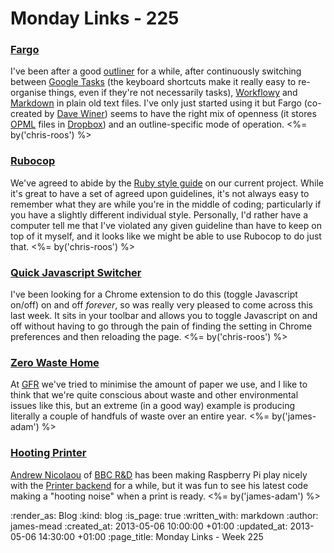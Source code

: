 Monday Links - 225
============

### [Fargo](http://fargo.io/)

I've been after a good [outliner](http://en.wikipedia.org/wiki/Outliner) for a while, after continuously switching between [Google Tasks](http://mail.google.com/tasks) (the keyboard shortcuts make it really easy to re-organise things, even if they're not necessarily tasks), [Workflowy](https://workflowy.com/) and [Markdown](http://daringfireball.net/projects/markdown/) in plain old text files. I've only just started using it but Fargo (co-created by [Dave Winer](http://scripting.com/)) seems to have the right mix of openness (it stores [OPML](http://en.wikipedia.org/wiki/OPML) files in [Dropbox](https://www.dropbox.com/)) and an outline-specific mode of operation. <%= by('chris-roos') %>


### [Rubocop](https://github.com/bbatsov/rubocop)

We've agreed to abide by the [Ruby style guide](https://github.com/bbatsov/ruby-style-guide) on our current project. While it's great to have a set of agreed upon guidelines, it's not always easy to remember what they are while you're in the middle of coding; particularly if you have a slightly different individual style. Personally, I'd rather have a computer tell me that I've violated any given guideline than have to keep on top of it myself, and it looks like we might be able to use Rubocop to do just that. <%= by('chris-roos') %>


### [Quick Javascript Switcher](https://chrome.google.com/webstore/detail/quick-javascript-switcher/geddoclleiomckbhadiaipdggiiccfje)

I've been looking for a Chrome extension to do this (toggle Javascript on/off) on and off *forever*, so was really very pleased to come across this last week. It sits in your toolbar and allows you to toggle Javascript on and off without having to go through the pain of finding the setting in Chrome preferences and then reloading the page. <%= by('chris-roos') %>


### [Zero Waste Home](http://www.sfgate.com/homeandgarden/article/Zero-Waste-How-green-can-you-go-4453596.php)

At [GFR](/) we've tried to minimise the amount of paper we use, and I like to think that we're quite conscious about waste and other environmental issues like this, but an extreme (in a good way) example is producing literally a couple of handfuls of waste over an entire year. <%= by('james-adam') %>


### [Hooting Printer](https://vimeo.com/63080261)

[Andrew Nicolaou](http://andrewnicolaou.co.uk/) of [BBC R&D](http://www.bbc.co.uk/rd) has been making Raspberry Pi play nicely with the [Printer backend](http://printer.exciting.io) for a while, but it was fun to see his latest code making a "hooting noise" when a print is ready. <%= by('james-adam') %>



:render_as: Blog
:kind: blog
:is_page: true
:written_with: markdown
:author: james-mead
:created_at: 2013-05-06 10:00:00 +01:00
:updated_at: 2013-05-06 14:30:00 +01:00
:page_title: Monday Links - Week 225
